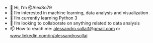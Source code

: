- 👋 Hi, I’m @AlexSo79
- 👀 I’m interested in machine learning, data analysis and visualization
- 🌱 I’m currently learning Python 3
- 💞️ I’m looking to collaborate on anything related to data analysis
- 📫 How to reach me: alessandro.sollai1@gmail.com or www.linkedin.com/in/alessandrosollai

<!---
AlexSo79/AlexSo79 is a ✨ special ✨ repository because its `README.md` (this file) appears on your GitHub profile.
You can click the Preview link to take a look at your changes.
--->
